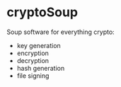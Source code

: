 # cryptoSoup

Soup software for everything crypto:
+ key generation
+ encryption 
+ decryption
+ hash generation
+ file signing 
